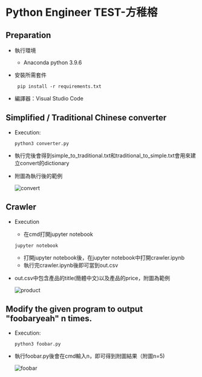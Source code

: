 # **Python Engineer** TEST-方稚榕
## Preparation
+ 執行環境

  + Anaconda python 3.9.6

+ 安裝所需套件

  ```shell
   pip install -r requirements.txt
  ```

+ 編譯器：Visual Studio Code



## Simplified / Traditional Chinese converter

+ Execution: 

  ```shell
  python3 converter.py
  ```

+ 執行完後會得到simple_to_traditional.txt和traditional_to_simple.txt會用來建立convert的dictionary

+ 附圖為執行後的範例

  ![convert](/Users/judyfang/Desktop/python_test/convert.png)

## Crawler

+ Execution

  + 在cmd打開jupyter notebook

  ```shell
  jupyter notebook
  ```

  + 打開jupyter notebook後，在jupyter notebook中打開crawler.ipynb
  + 執行完crawler.ipynb後即可當到out.csv

+ out.csv中包含產品的title(簡體中文)以及產品的price，附圖為範例

  ![product](/Users/judyfang/Desktop/python_test/product.png)

## Modify the given program to output "foobaryeah" n times.

+ Execution: 

  ```shell
  python3 foobar.py
  ```

+ 執行foobar.py後會在cmd輸入n，即可得到附圖結果（附圖n=5)

  ![foobar](/Users/judyfang/Desktop/python_test/foobar.png)

  
